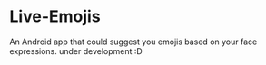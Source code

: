 Live-Emojis
============

An Android app that could suggest you emojis based on your face expressions.
under development :D
